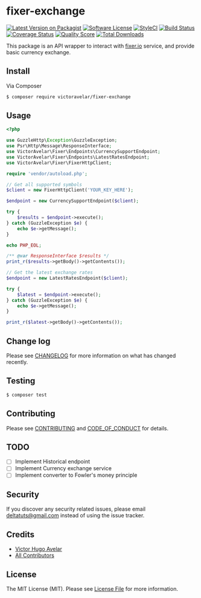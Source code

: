 # fixer-exchange

[![Latest Version on Packagist][ico-version]][link-packagist]
[![Software License][ico-license]](LICENSE.md)
[![StyleCI](https://github.styleci.io/repos/168179774/shield?branch=master)](https://github.styleci.io/repos/168179774)
[![Build Status][ico-travis]][link-travis]
[![Coverage Status][ico-scrutinizer]][link-scrutinizer]
[![Quality Score][ico-code-quality]][link-code-quality]
[![Total Downloads][ico-downloads]][link-downloads]

This package is an API wrapper to interact with [fixer.io](https://fixer.io) service, and provide basic currency 
exchange.

## Install

Via Composer

``` bash
$ composer require victoravelar/fixer-exchange
```

## Usage

``` php
<?php

use GuzzleHttp\Exception\GuzzleException;
use Psr\Http\Message\ResponseInterface;
use VictorAvelar\Fixer\Endpoints\CurrencySupportEndpoint;
use VictorAvelar\Fixer\Endpoints\LatestRatesEndpoint;
use VictorAvelar\Fixer\FixerHttpClient;

require 'vendor/autoload.php';

// Get all supported symbols
$client = new FixerHttpClient('YOUR_KEY_HERE');

$endpoint = new CurrencySupportEndpoint($client);

try {
    $results = $endpoint->execute();
} catch (GuzzleException $e) {
    echo $e->getMessage();
}

echo PHP_EOL;

/** @var ResponseInterface $results */
print_r($results->getBody()->getContents());

// Get the latest exchange rates
$endpoint = new LatestRatesEndpoint($client);

try {
    $latest = $endpoint->execute();
} catch (GuzzleException $e) {
    echo $e->getMessage();
}

print_r($latest->getBody()->getContents());
```

## Change log

Please see [CHANGELOG](CHANGELOG.md) for more information on what has changed recently.

## Testing

``` bash
$ composer test
```

## Contributing

Please see [CONTRIBUTING](.github/CONTRIBUTING.md) and [CODE_OF_CONDUCT](.github/CODE_OF_CONDUCT.md) for details.

## TODO
- [ ] Implement Historical endpoint
- [ ] Implement Currency exchange service
- [ ] Implement converter to Fowler's money principle

## Security

If you discover any security related issues, please email deltatuts@gmail.com instead of using the issue tracker.

## Credits

- [Victor Hugo Avelar][link-author]
- [All Contributors][link-contributors]

## License

The MIT License (MIT). Please see [License File](LICENSE.md) for more information.

[ico-version]: https://img.shields.io/packagist/v/VictorAvelar/fixer-exchange.svg?style=flat-square
[ico-license]: https://img.shields.io/badge/license-MIT-brightgreen.svg?style=flat-square
[ico-travis]: https://img.shields.io/travis/VictorAvelar/fixer-exchange/master.svg?style=flat-square
[ico-scrutinizer]: https://img.shields.io/scrutinizer/coverage/g/VictorAvelar/fixer-exchange.svg?style=flat-square
[ico-code-quality]: https://img.shields.io/scrutinizer/g/VictorAvelar/fixer-exchange.svg?style=flat-square
[ico-downloads]: https://img.shields.io/packagist/dt/VictorAvelar/fixer-exchange.svg?style=flat-square

[link-packagist]: https://packagist.org/packages/VictorAvelar/fixer-exchange
[link-travis]: https://travis-ci.org/VictorAvelar/fixer-exchange
[link-scrutinizer]: https://scrutinizer-ci.com/g/VictorAvelar/fixer-exchange/code-structure
[link-code-quality]: https://scrutinizer-ci.com/g/VictorAvelar/fixer-exchange
[link-downloads]: https://packagist.org/packages/VictorAvelar/fixer-exchange
[link-author]: https://github.com/VictorAvelar
[link-contributors]: ../../contributors
